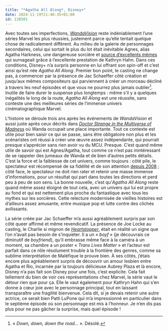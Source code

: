 ```yaml
---
title: "*Agatha All Along*, Disney+"
date: 2024-11-19T21:46:35+01:00
id: 138501 
---
```


Avec toutes ses imperfections, [*WandaVision*](https://voiretmanger.fr/wandavision-schaeffer-disney/) reste indéniablement l’une séries Marvel les plus réussies, justement parce qu’elle tentait quelque chose de radicalement différent. Au milieu de la galerie de personnages secondaires, celui qui sortait le plus du lot était inévitable Agnes, alias Agatha Harkness, une dangereuse sorcière et [source d’excellents mèmes](agnes.gif) qui surnageait grâce à l’excellente prestation de Kathryn Hahn. Dans ces conditions, Disney+ n’a surpris personne en lui offrant son spin-off et c’est ainsi qu’est née *Agatha All Along*. Premier bon point, le casting ne change pas, à commencer par la présence de Jac Schaeffer côté création et jusqu’aux mêmes compositeurs qui parviennent à créer un morceau décliné à travers les neuf épisodes et que vous ne pourrez plus jamais oublier[^1]. Inutile de faire durer le suspense plus longtemps : même s’il y a quelques inégalités le long de la route, *Agatha All Along* est une réussite, sans conteste une des meilleures séries de l’immense univers cinématographique Marvel.

L’histoire se déroule trois ans après les événements de *WandaVision* et aussi juste après ceux décrits dans *[Doctor Strange in the Multiverse of Madness](/film/doctor-strange-multiverse-madness-raimi/)* où Wanda occupait une place importante. Tout ce contexte est utile pour bien saisir ce qui se passe, sans être obligatoire non plus et les scénaristes ont réussi à créer une œuvre assez indépendante, qui pourrait presque s’apprécier sans rien avoir vu du MCU. Presque. C’est quand même utile de savoir qui est Agnes/Agatha, tout comme ce n’est pas inintéressant de se rappeler des jumeaux de Wanda et de bien d’autres petits détails. C’est la force et la faiblesse de cet univers, comme toujours : côté pile, le spectateur est récompensé de sa fidélité et de son attention [depuis 2008](https://voiretmanger.fr/iron-man-favreau/) ; côté face, le spectateur ne doit rien rater et retenir une masse immense d’informations, pour un résultat qui part dans toutes les directions et perd peu à peu de son sens. La bonne nouvelle, c’est qu’*Agatha All Along* reste quand même assez éloigné de tout cela, avec un univers qui lui est propre au fond et qui est nettement plus proche du fantastique avec tous les mythes sur les sorcières. Cette relecture modernisée de vieilles histoires est d’ailleurs assez amusante, entre musique pop et lutte contre des clichés avilissants. 

La série créée par Jac Schaeffer m’a aussi agréablement surpris par son côté queer affirmé et même revendicatif. La présence de Joe Locke au casting, le Charlie si mignon de [*Heartstopper*](http://localhost:1313/serie/heartstopper-netflix/), était en réalité un signe que l’on n’avait pas besoin de s’inquiéter. Il a un « *boyf* » (je découvrais ce diminutif de *boyfriend*), qu’il embrasse même face à la caméra à un moment, sa chambre a un poster « *Trans Lives Matter* » et l’acteur est parfait dans ce rôle résolument trouble à la frontière des genres, comme sa sublime interprétation de Maléfique le prouve bien. À ses côtés, j’étais encore plus agréablement surpris de découvrir un amour lesbien entre Agatha et Rio, incarnée par la toujours délicieuse Aubrey Plaza et là encore, Disney n’a pas fait son Disney pour une fois, c’est explicite. Cela fait tellement du bien de voir ces représentations chez Marvel, la série vaut le détour rien que pour ça. Elle le vaut également pour Kathryn Hahn qui s’en donne à cœur joie avec le personnage principal, tout en laissant transparaître une fragilité bienvenue. Cela dit, si je devais retenir une autre actrice, ce serait bien Patti LuPone qui m’a impressionné en particulier dans le septième épisode où son personnage est mis à l’honneur. Je n’en dis pas plus pour ne pas gâcher la surprise, mais quel épisode ! 

[^1]: « *Down, down, down the road…* ». Désolé.